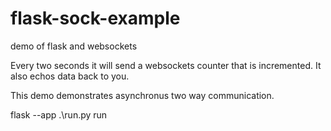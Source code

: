 # flask-sock-example
 demo of flask and websockets

Every two seconds it will send a websockets counter that is incremented. It also echos data back to you. 

This demo demonstrates asynchronus two way communication. 

flask --app .\run.py run


